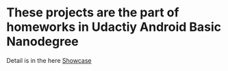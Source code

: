 These projects are the part of homeworks in Udactiy Android Basic Nanodegree
===============================

Detail is in the here [Showcase](https://henry32144.github.io/udacity-android-basic-project/)
